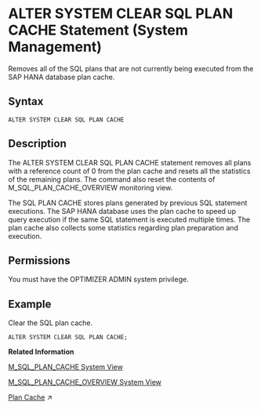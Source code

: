 <!-- loio20d107c875191014b8aecbb218720fd9 -->

# ALTER SYSTEM CLEAR SQL PLAN CACHE Statement \(System Management\)

Removes all of the SQL plans that are not currently being executed from the SAP HANA database plan cache.



<a name="loio20d107c875191014b8aecbb218720fd9__sql_alter_system_clear_sql_plan_cache_1sql_alter_system_clear_sql_plan_cache_syntax"/>

## Syntax

```
ALTER SYSTEM CLEAR SQL PLAN CACHE
```



<a name="loio20d107c875191014b8aecbb218720fd9__sql_alter_system_clear_sql_plan_cache_1sql_alter_system_clear_sql_plan_cache_description"/>

## Description

The ALTER SYSTEM CLEAR SQL PLAN CACHE statement removes all plans with a reference count of 0 from the plan cache and resets all the statistics of the remaining plans. The command also reset the contents of M\_SQL\_PLAN\_CACHE\_OVERVIEW monitoring view.

The SQL PLAN CACHE stores plans generated by previous SQL statement executions. The SAP HANA database uses the plan cache to speed up query execution if the same SQL statement is executed multiple times. The plan cache also collects some statistics regarding plan preparation and execution.



<a name="loio20d107c875191014b8aecbb218720fd9__section_acv_mrv_xdb"/>

## Permissions

You must have the OPTIMIZER ADMIN system privilege.



<a name="loio20d107c875191014b8aecbb218720fd9__sql_alter_system_clear_sql_plan_cache_1sql_alter_system_clear_sql_plan_cache_examples"/>

## Example

Clear the SQL plan cache.

```
ALTER SYSTEM CLEAR SQL PLAN CACHE;
```

**Related Information**  


[M\_SQL\_PLAN\_CACHE System View](../../020-System-Views-Reference/022-Monitoring-Views/m-sql-plan-cache-system-view-20c57b8.md "Provides statistics for an individual execution plan.")

[M\_SQL\_PLAN\_CACHE\_OVERVIEW System View](../../020-System-Views-Reference/022-Monitoring-Views/m-sql-plan-cache-overview-system-view-20c55fd.md "Provides overall statistics of evicted and cached plans.")

[Plan Cache](https://help.sap.com/viewer/f9c5015e72e04fffa14d7d4f7267d897/2023_4_QRC/en-US/f0aaab730a1540758a8f36c9aee2118a.html "The plan cache stores execution plans of frequently executed SQL statements so that they can be reused whenever the statement is run. Administrators can also use the plan cache for performance analysis to get an overview of what statements are executed in the system.") :arrow_upper_right:

